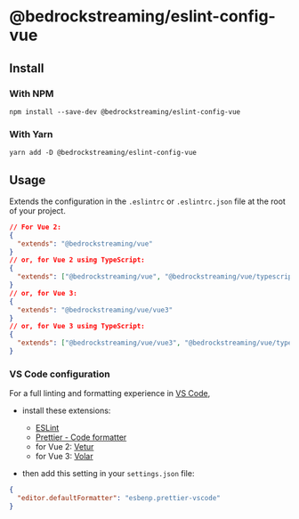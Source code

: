 # @bedrockstreaming/eslint-config-vue

## Install

### With NPM

```shell
npm install --save-dev @bedrockstreaming/eslint-config-vue
```

### With Yarn

```shell
yarn add -D @bedrockstreaming/eslint-config-vue
```

## Usage

Extends the configuration in the `.eslintrc` or `.eslintrc.json` file at the root of your project.

```json
// For Vue 2:
{
  "extends": "@bedrockstreaming/vue"
}
// or, for Vue 2 using TypeScript:
{
  "extends": ["@bedrockstreaming/vue", "@bedrockstreaming/vue/typescript"],
}
// or, for Vue 3:
{
  "extends": "@bedrockstreaming/vue/vue3"
}
// or, for Vue 3 using TypeScript:
{
  "extends": ["@bedrockstreaming/vue/vue3", "@bedrockstreaming/vue/typescript"],
}
```

### VS Code configuration

For a full linting and formatting experience in [VS Code](https://code.visualstudio.com/),

- install these extensions:

  - [ESLint](https://marketplace.visualstudio.com/items?itemName=dbaeumer.vscode-eslint)
  - [Prettier - Code formatter](https://marketplace.visualstudio.com/items?itemName=esbenp.prettier-vscode)
  - for Vue 2: [Vetur](https://marketplace.visualstudio.com/items?itemName=octref.vetur)
  - for Vue 3: [Volar](https://marketplace.visualstudio.com/items?itemName=johnsoncodehk.volar)

- then add this setting in your `settings.json` file:

```json
{
  "editor.defaultFormatter": "esbenp.prettier-vscode"
}
```
